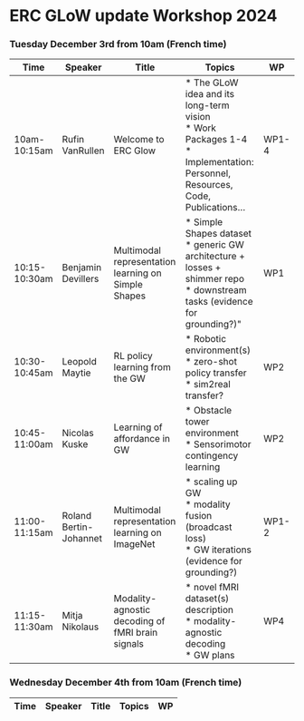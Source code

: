 # ERC GLoW update Workshop 2024

### Tuesday December 3rd from 10am (French time)

| Time | Speaker | Title | Topics | WP |
|----|-----|------------|-----------------|--|
10am-10:15am | Rufin VanRullen | Welcome to ERC Glow | * The GLoW idea and its long-term vision <br> * Work Packages 1-4 <br> * Implementation: Personnel, Resources, Code, Publications… | WP1-4 |
| 10:15-10:30am | Benjamin Devillers | Multimodal representation learning on Simple Shapes | * Simple Shapes dataset <br> * generic GW architecture + losses + shimmer repo <br> * downstream tasks (evidence for grounding?)" |	WP1 |
| 10:30-10:45am | Leopold Maytie | RL policy learning from the GW | * Robotic environment(s)<br> * zero-shot policy transfer <br> * sim2real transfer? | WP2 |
| 10:45-11:00am | Nicolas Kuske | Learning of affordance in GW | * Obstacle tower environment <br> * Sensorimotor contingency learning |	WP2 |
| 11:00-11:15am | Roland Bertin-Johannet | Multimodal representation learning on ImageNet | * scaling up GW<br> * modality fusion (broadcast loss)<br>* GW iterations (evidence for grounding?) |	WP1-2 |
|11:15-11:30am |	Mitja Nikolaus | Modality-agnostic decoding of fMRI brain signals	| * novel fMRI dataset(s) description<br> * modality-agnostic decoding <br> * GW plans |	WP4 |


### Wednesday December 4th from 10am (French time)

| Time | Speaker | Title | Topics | WP |
|----|-----|------------|-----------|--|
